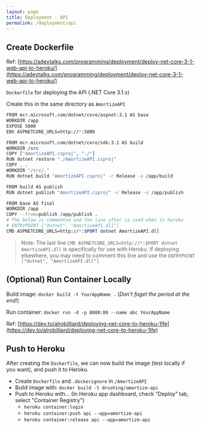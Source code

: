 ```yaml
---
layout: page
title: Deployment - API
permalink: /deployment/api
---
```


## Create Dockerfile

Ref: [https://adevtalks.com/programming/deployment/deploy-net-core-3-1-web-api-to-heroku/](https://adevtalks.com/programming/deployment/deploy-net-core-3-1-web-api-to-heroku/)

`Dockerfile` for deploying the API (.NET Core 3.1.x)

Create this in the same directory as `AmortizeAPI`

```bash
FROM mcr.microsoft.com/dotnet/core/aspnet:3.1 AS base
WORKDIR /app
EXPOSE 5000
ENV ASPNETCORE_URLS=http://*:5000

FROM mcr.microsoft.com/dotnet/core/sdk:3.1 AS build
WORKDIR /src
COPY ["AmortizeAPI.csproj", "./"]
RUN dotnet restore "./AmortizeAPI.csproj"
COPY . .
WORKDIR "/src/."
RUN dotnet build "AmortizeAPI.csproj" -c Release -o /app/build

FROM build AS publish
RUN dotnet publish "AmortizeAPI.csproj" -c Release -o /app/publish

FROM base AS final
WORKDIR /app
COPY --from=publish /app/publish .
# The below is commented and the line after is used when in heroku
# ENTRYPOINT ["dotnet", "AmortizeAPI.dll"]
CMD ASPNETCORE_URLS=http://*:$PORT dotnet AmortizeAPI.dll
```

> Note: The last line `CMD ASPNETCORE_URLS=http://*:$PORT dotnet AmortizeAPI.dll` is specifically
> for use with Heroku. If deploying elsewhere, you may need to comment this line and use the
> `ENTRYPOINT ["dotnet", "AmortizeAPI.dll"]`

## (Optional) Run Container Locally

Build image: `docker build -t YourAppName .` (_Don't foget the period at the end!_)

Run container: `docker run -d -p 8080:80 --name abc YourAppName`

Ref: [https://dev.to/alrobilliard/deploying-net-core-to-heroku-1lfe](https://dev.to/alrobilliard/deploying-net-core-to-heroku-1lfe)

## Push to Heroku

After creating the `Dockerfile`, we can now build the image (test locally if you want), and push it to Heroku.

- Create `Dockerfile` and `.dockerignore` in `/AmortizeAPI`
- Build image with: `docker build -t drushing/amortize-api`
- Push to Heroku with... (In Heroku app dashboard, check "Deploy" tab, select "Container Registry")
  - `heroku container:login`
  - `heroku container:push api --app=amortize-api`
  - `heroku container:release api --app=amortize-api`